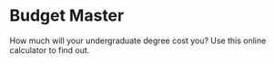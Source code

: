 # Budget Master

How much will your undergraduate degree cost you? Use this online calculator to find out.